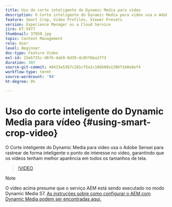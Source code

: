 ```yaml
---
title: Uso do corte inteligente do Dynamic Media para vídeo
description: O Corte inteligente do Dynamic Media para vídeo usa o Adobe Sensei para rastrear de forma inteligente o ponto de interesse no vídeo, garantindo que os vídeos tenham melhor aparência em todos os tamanhos de tela.
feature: Smart Crop, Video Profiles, Viewer Presets
version: Experience Manager as a Cloud Service
jira: KT-5977
thumbnail: 37958.jpg
topic: Content Management
role: User
level: Beginner
doc-type: Feature Video
exl-id: 15eb725c-d6f6-4ab9-8d39-dc05fbba1ff3
duration: 397
source-git-commit: 48433a5367c281cf5a1c106b08a1306f1b0e8ef4
workflow-type: tm+mt
source-wordcount: '94'
ht-degree: 0%

---
```


# Uso do corte inteligente do Dynamic Media para vídeo {#using-smart-crop-video}

O Corte inteligente do Dynamic Media para vídeo usa o Adobe Sensei para rastrear de forma inteligente o ponto de interesse no vídeo, garantindo que os vídeos tenham melhor aparência em todos os tamanhos de tela.

>[!VIDEO](https://video.tv.adobe.com/v/326473?quality=12&learn=on&captions=por_br)

>[!NOTE]
>
>O vídeo acima presume que o serviço AEM está sendo executado no modo Dynamic Media S7. [As instruções sobre como configurar o AEM com Dynamic Media podem ser encontradas aqui.](https://experienceleague.adobe.com/docs/experience-manager-cloud-service/assets/dynamicmedia/config-dm.html?lang=pt-BR)
